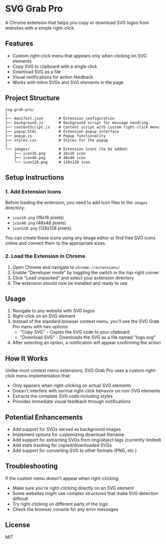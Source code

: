 # SVG Grab Pro

A Chrome extension that helps you copy or download SVG logos from websites with a simple right-click.

## Features

- Custom right-click menu that appears only when clicking on SVG elements
- Copy SVG to clipboard with a single click
- Download SVG as a file
- Visual notifications for action feedback
- Works with inline SVGs and SVG elements in the page

## Project Structure

```
svg-grab-pro/
│
├── manifest.json       # Extension configuration
├── background.js       # Background script for message handling
├── contentScript.js    # Content script with custom right-click menu
├── popup.html          # Extension popup interface
├── popup.js            # Popup functionality
├── styles.css          # Styles for the popup
│
└── images/             # Extension icons (to be added)
    ├── icon16.png      # 16x16 icon
    ├── icon48.png      # 48x48 icon
    └── icon128.png     # 128x128 icon
```

## Setup Instructions

### 1. Add Extension Icons

Before loading the extension, you need to add icon files to the `images` directory:

- `icon16.png` (16x16 pixels)
- `icon48.png` (48x48 pixels)
- `icon128.png` (128x128 pixels)

You can create these icons using any image editor or find free SVG icons online and convert them to the appropriate sizes.

### 2. Load the Extension in Chrome

1. Open Chrome and navigate to `chrome://extensions/`
2. Enable "Developer mode" by toggling the switch in the top-right corner
3. Click "Load unpacked" and select your extension directory
4. The extension should now be installed and ready to use

## Usage

1. Navigate to any website with SVG logos
2. Right-click on an SVG element
3. Instead of the standard browser context menu, you'll see the SVG Grab Pro menu with two options:
   - "Copy SVG" - Copies the SVG code to your clipboard
   - "Download SVG" - Downloads the SVG as a file named "logo.svg"
4. After selecting an option, a notification will appear confirming the action

## How It Works

Unlike most context menu extensions, SVG Grab Pro uses a custom right-click menu implementation that:
- Only appears when right-clicking on actual SVG elements
- Doesn't interfere with normal right-click behavior on non-SVG elements
- Extracts the complete SVG code including styles
- Provides immediate visual feedback through notifications

## Potential Enhancements

- Add support for SVGs served as background images
- Implement options for customizing download filename
- Add support for extracting SVGs from img/object tags (currently limited)
- Add stats tracking for copied/downloaded SVGs
- Add support for converting SVG to other formats (PNG, etc.)

## Troubleshooting

If the custom menu doesn't appear when right-clicking:
- Make sure you're right-clicking directly on an SVG element
- Some websites might use complex structures that make SVG detection difficult
- Try right-clicking on different parts of the logo
- Check the browser console for any error messages

## License

MIT